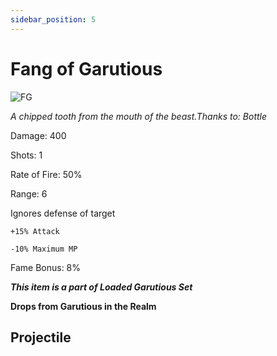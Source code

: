 ```yaml
---
sidebar_position: 5
---
```


# Fang of Garutious

![FG](https://vwiki.valorserver.com/api/item/picture/fang%20of%20garutious)

<i>A chipped tooth from the mouth of the beast.Thanks to: Bottle</i>

Damage: 400

Shots: 1

Rate of Fire: 50%

Range: 6

Ignores defense of target

    +15% Attack
    
    -10% Maximum MP
    
Fame Bonus: 8%

***This item is a part of Loaded Garutious Set***

**Drops from Garutious in the Realm**

## Projectile
